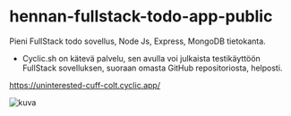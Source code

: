 # hennan-fullstack-todo-app-public
 Pieni FullStack todo sovellus, Node Js, Express, MongoDB tietokanta.
 
 - Cyclic.sh on kätevä palvelu, sen avulla voi julkaista testikäyttöön FullStack sovelluksen, suoraan omasta GitHub repositoriosta, helposti.
 
 https://uninterested-cuff-colt.cyclic.app/
 
 ![kuva](https://user-images.githubusercontent.com/36517928/222978720-232747a2-d1af-4c89-ab48-1cba801bddc9.png)

